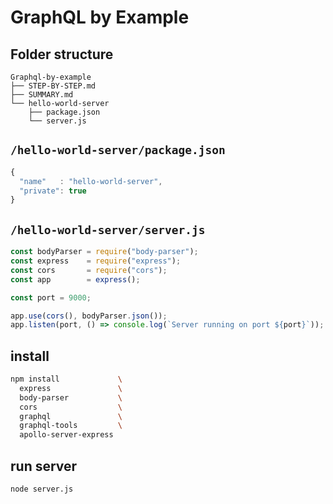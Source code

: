 # GraphQL by Example

## Folder structure

```
Graphql-by-example
├── STEP-BY-STEP.md
├── SUMMARY.md
└── hello-world-server
    ├── package.json
    └── server.js
```

## `/hello-world-server/package.json`
```js
{
  "name"   : "hello-world-server",
  "private": true
}
```

## `/hello-world-server/server.js`
```js
const bodyParser = require("body-parser");
const express    = require("express");
const cors       = require("cors");
const app        = express();

const port = 9000;

app.use(cors(), bodyParser.json());
app.listen(port, () => console.log(`Server running on port ${port}`));
```

## install
```sh
npm install             \
  express               \
  body-parser           \
  cors                  \
  graphql               \
  graphql-tools         \
  apollo-server-express 
```

## run server
```sh
node server.js
```
